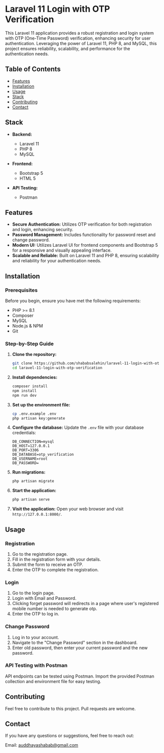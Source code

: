 # Laravel 11 Login with OTP Verification

This Laravel 11 application provides a robust registration and login system with OTP (One-Time Password) verification, enhancing security for user authentication. Leveraging the power of Laravel 11, PHP 8, and MySQL, this project ensures reliability, scalability, and performance for the authentication needs.



## Table of Contents
- [Features](#features)
- [Installation](#installation)
- [Usage](#usage)
- [Stack](#stack)
- [Contributing](#contributing)
- [Contact](#contact)

## Stack

- **Backend:**
  - Laravel 11
  - PHP 8
  - MySQL

- **Frontend:**
  - Bootstrap 5
  - HTML 5

- **API Testing:**
  - Postman

## Features
- **Secure Authentication:** Utilizes OTP verification for both registration and login, enhancing security.
- **Password Management:** Includes functionality for password reset and change password.
- **Modern UI:** Utilizes Laravel UI for frontend components and Bootstrap 5 for a responsive and visually appealing interface.
- **Scalable and Reliable:** Built on Laravel 11 and PHP 8, ensuring scalability and reliability for your authentication needs.

## Installation

### Prerequisites
Before you begin, ensure you have met the following requirements:
- PHP >= 8.1
- Composer
- MySQL
- Node.js & NPM
- Git

### Step-by-Step Guide

1. **Clone the repository:**
    ```bash
    git clone https://github.com/shababsalehin/laravel-11-login-with-otp-verification.git
    cd laravel-11-login-with-otp-verification
    ```

2. **Install dependencies:**
    ```bash
    composer install
    npm install
    npm run dev
    ```

3. **Set up the environment file:**
    ```bash
    cp .env.example .env
    php artisan key:generate
    ```

4. **Configure the database:**
    Update the `.env` file with your database credentials:
    ```env
    DB_CONNECTION=mysql
    DB_HOST=127.0.0.1
    DB_PORT=3306
    DB_DATABASE=otp_verification
    DB_USERNAME=root
    DB_PASSWORD=
    ```

5. **Run migrations:**
    ```bash
    php artisan migrate
    ```

6. **Start the application:**
    ```bash
    php artisan serve
    ```

7. **Visit the application:**
    Open your web browser and visit `http://127.0.0.1:8000/`.

## Usage

### Registration
1. Go to the registration page.
2. Fill in the registration form with your details.
3. Submit the form to receive an OTP.
4. Enter the OTP to complete the registration.

### Login
1. Go to the login page.
2. Login with Email and Password.
3. Clicking forget password will redirects in a page where user's registered mobile number is needed to generate otp.
4. Enter the OTP to log in.

### Change Password
1. Log in to your account.
2. Navigate to the "Change Password" section in the dashboard.
3. Enter old password, then enter your current password and the new password.

### API Testing with Postman
API endpoints can be tested using Postman. Import the provided Postman collection and environment file for easy testing.


## Contributing

Feel free to contribute to this project. Pull requests are welcome.

## Contact

If you have any questions or suggestions, feel free to reach out:

Email: auddhayashabab@gmail.com
